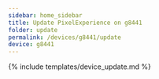 ```yaml
---
sidebar: home_sidebar
title: Update PixelExperience on g8441
folder: update
permalink: /devices/g8441/update
device: g8441
---
```

{% include templates/device_update.md %}
